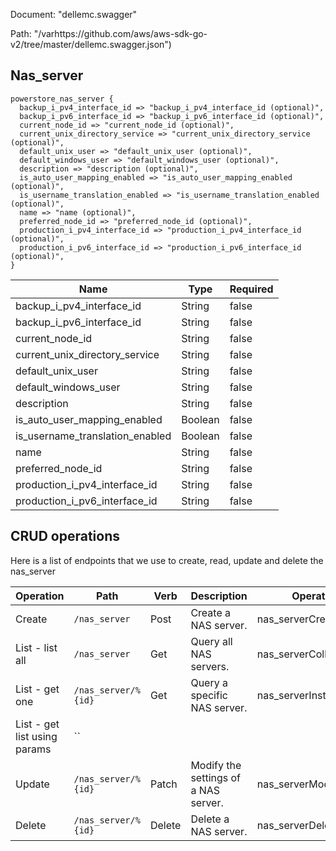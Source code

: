Document: "dellemc.swagger"


Path: "/varhttps://github.com/aws/aws-sdk-go-v2/tree/master/dellemc.swagger.json")

## Nas_server



```puppet
powerstore_nas_server {
  backup_i_pv4_interface_id => "backup_i_pv4_interface_id (optional)",
  backup_i_pv6_interface_id => "backup_i_pv6_interface_id (optional)",
  current_node_id => "current_node_id (optional)",
  current_unix_directory_service => "current_unix_directory_service (optional)",
  default_unix_user => "default_unix_user (optional)",
  default_windows_user => "default_windows_user (optional)",
  description => "description (optional)",
  is_auto_user_mapping_enabled => "is_auto_user_mapping_enabled (optional)",
  is_username_translation_enabled => "is_username_translation_enabled (optional)",
  name => "name (optional)",
  preferred_node_id => "preferred_node_id (optional)",
  production_i_pv4_interface_id => "production_i_pv4_interface_id (optional)",
  production_i_pv6_interface_id => "production_i_pv6_interface_id (optional)",
}
```

| Name        | Type           | Required       |
| ------------- | ------------- | ------------- |
|backup_i_pv4_interface_id | String | false |
|backup_i_pv6_interface_id | String | false |
|current_node_id | String | false |
|current_unix_directory_service | String | false |
|default_unix_user | String | false |
|default_windows_user | String | false |
|description | String | false |
|is_auto_user_mapping_enabled | Boolean | false |
|is_username_translation_enabled | Boolean | false |
|name | String | false |
|preferred_node_id | String | false |
|production_i_pv4_interface_id | String | false |
|production_i_pv6_interface_id | String | false |



## CRUD operations

Here is a list of endpoints that we use to create, read, update and delete the nas_server

| Operation | Path | Verb | Description | OperationID |
| ------------- | ------------- | ------------- | ------------- | ------------- |
|Create|`/nas_server`|Post|Create a NAS server.|nas_serverCreate|
|List - list all|`/nas_server`|Get|Query all NAS servers.|nas_serverCollectionQuery|
|List - get one|`/nas_server/%{id}`|Get|Query a specific NAS server.|nas_serverInstanceQuery|
|List - get list using params|``||||
|Update|`/nas_server/%{id}`|Patch|Modify the settings of a NAS server.|nas_serverModify|
|Delete|`/nas_server/%{id}`|Delete|Delete a NAS server.|nas_serverDelete|
